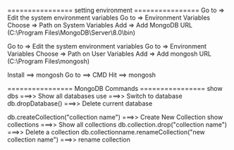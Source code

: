 ================ setting environment  ================
Go to  => Edit the system environment variables
Go to  => Environment Variables
Choose  => Path on System Variables
Add  => Add MongoDB URL  (C:\Program Files\MongoDB\Server\8.0\bin)

Go to  => Edit the system environment variables
Go to  => Environment Variables
Choose  => Path on User Variables
Add  => Add mongosh URL  (C:\Program Files\mongosh)



Install ==> mongosh 
Go to  ==> CMD
Hit ==> mongosh



================ MongoDB Commands ================
show dbs  ===>>   Show all databases
use <db name>  ===>>   Switch to database
db.dropDatabase()  ===>>   Delete current database

db.createCollection("collection name")   ===>>   Create New Collection
show collections  ===>>   Show all collections
db.collection.drop("collection name")  ===>>   Delete a collection
db.collectionname.renameCollection("new collection name")   ===>>   rename collection
 